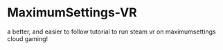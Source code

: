 # MaximumSettings-VR
a better, and easier to follow tutorial to run steam vr on maximumsettings cloud gaming!
